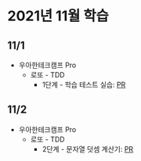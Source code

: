 # 2021년 11월 학습

## 11/1

- 우아한테크캠프 Pro
  - 로또 - TDD
    - 1단계 - 학습 테스트 실습: [PR](https://github.com/next-step/java-lotto-pro/pull/17)

## 11/2

- 우아한테크캠프 Pro
  - 로또 - TDD
    - 2단계 - 문자열 덧셈 계산기: [PR](https://github.com/next-step/java-lotto-pro/pull/71)
